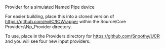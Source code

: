 ﻿Provider for a simulated Named Pipe device

For easier building, place this into a cloned version of https://github.com/evilC/IOWrapper within the Source\Core Providers\Np_Provider directory.

To use, place in the Providers directory for https://github.com/Snoothy/UCR and you will see four new input providers.
